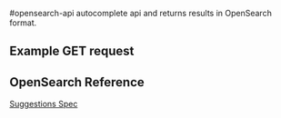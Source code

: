 #opensearch-api
autocomplete api and returns results in OpenSearch format.


## Example GET request



## OpenSearch Reference
[Suggestions Spec](http://www.opensearch.org/Specifications/OpenSearch/Extensions/Suggestions/1.1)

